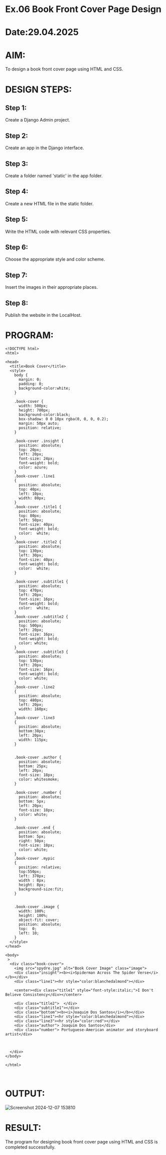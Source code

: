 # Ex.06 Book Front Cover Page Design
# Date:29.04.2025
# AIM:
To design a book front cover page using HTML and CSS.

# DESIGN STEPS:
## Step 1:
Create a Django Admin project.

## Step 2:
Create an app in the Django interface.

## Step 3:
Create a folder named 'static' in the app folder.

## Step 4:
Create a new HTML file in the static folder.

## Step 5:
Write the HTML code with relevant CSS properties.

## Step 6:
Choose the appropriate style and color scheme.

## Step 7:
Insert the images in their appropriate places.

## Step 8:
Publish the website in the LocalHost.

# PROGRAM:
```
<!DOCTYPE html>
<html>

<head>
  <title>Book Cover</title>
  <style>
    body {
      margin: 0;
      padding: 0;
      background-color:white;
    }

    .book-cover {
      width: 500px;
      height: 700px;
      background-color:black;
      box-shadow: 0 0 10px rgba(0, 0, 0, 0.2);
      margin: 50px auto;
      position: relative;
    }
    
    .book-cover .insight {
      position: absolute;
      top: 20px;
      left: 20px;
      font-size: 24px;
      font-weight: bold;
      color: azure;
    }
    .book-cover .line1
    {
      position: absolute;
      top: 40px;
      left: 10px;
      width: 80px;
    }
    .book-cover .title1 {
      position: absolute;
      top: 80px;
      left: 50px;
      font-size: 40px;
      font-weight: bold;
      color:  white;
    }
    .book-cover .title2 {
      position: absolute;
      top: 130px;
      left: 30px;
      font-size: 40px;
      font-weight: bold;
      color:  white;
    }

    .book-cover .subtitle1 {
      position: absolute;
      top: 470px;
      left: 20px;
      font-size: 16px;
      font-weight: bold;
      color:  white;
    }
    .book-cover .subtitle2 {
      position: absolute;
      top: 500px;
      left: 20px;
      font-size: 16px;
      font-weight: bold;
      color: white;
    }
    .book-cover .subtitle3 {
      position: absolute;
      top: 530px;
      left: 20px;
      font-size: 16px;
      font-weight: bold;
      color: white;
    }
    .book-cover .line2
    {
      position: absolute;
      top: 480px;
      left: 20px;
      width: 160px;
    }
    .book-cover .line3
    {
      position: absolute;
      bottom:38px;
      left: 20px;
      width: 115px;
    }


    .book-cover .author {
      position: absolute;
      bottom: 25px;
      left: 20px;
      font-size: 18px;
      color: whitesmoke;
    }

    .book-cover .number {
      position: absolute;
      bottom: 5px;
      left: 20px;
      font-size: 18px;
      color: white;
    }

    .book-cover .end {
      position: absolute;
      bottom: 5px;
      right: 50px;
      font-size: 18px;
      color: white;
    }
    .book-cover .mypic
    {
      position: relative;
      top:550px;
      left: 370px;
      width : 8px;
      height: 8px;
      background-size:fit;
    }


    .book-cover .image {
      width: 100%;
      height: 100%;
      object-fit: cover;
      position: absolute;
      top:  0;
      left: 10;
    }
  </style>
</head>

<body>
 >
  <div class="book-cover">
    <img src="spydre.jpg" alt="Book Cover Image" class="image">
    <div class="insight"><b><i>Spiderman Across The Spider Verse</i></b></div>
    <div class="line1"><hr style="color:blanchedalmond"></div>
    
    <center><div class="title1" style="font-style:italic;">I Don't Believe Consistency</div></center>

    <div class="title2">  </div>
    <div class="subtitle1"></div>
    <div class="bottom"><b><i>Joaquim Dos Santos</i></b></div>
    <div class="line1"><hr style="color:blanchedalmond"></div>
    <div class="line3"><hr style="color:red"></div>
    <div class="author"> Joaquim Dos Santos</div>
    <div class="number"> Portuguese-American animator and storyboard artist</div>

    

  </div>
</body>

</html>

     

```
# OUTPUT:
![Screenshot 2024-12-07 153810](https://github.com/user-attachments/assets/d7468edd-27da-4cd8-8453-b6068dd8c98b)


# RESULT:
The program for designing book front cover page using HTML and CSS is completed successfully.

